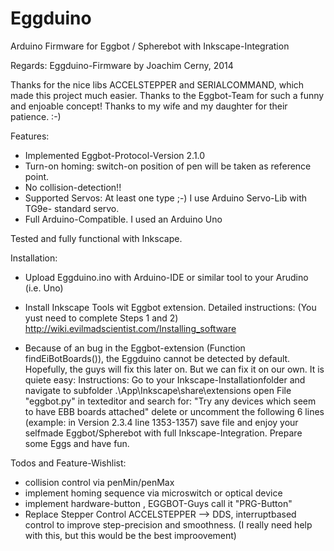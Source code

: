 Eggduino
====

Arduino Firmware for Eggbot / Spherebot with Inkscape-Integration

Regards: Eggduino-Firmware by Joachim Cerny, 2014

Thanks for the nice libs ACCELSTEPPER and SERIALCOMMAND, which made this project much easier. Thanks to the Eggbot-Team for such a funny and enjoable concept! Thanks to my wife and my daughter for their patience. :-)

Features:

- Implemented Eggbot-Protocol-Version 2.1.0
- Turn-on homing: switch-on position of pen will be taken as reference point.
- No collision-detection!!
- Supported Servos: At least one type ;-) I use Arduino Servo-Lib with TG9e- standard servo.
- Full Arduino-Compatible. I used an Arduino Uno

Tested and fully functional with Inkscape.

Installation:

- Upload Eggduino.ino with Arduino-IDE or similar tool to your Arudino (i.e. Uno)
- Install Inkscape Tools wit Eggbot extension. Detailed instructions: (You yust need to complete Steps 1 and 2)          http://wiki.evilmadscientist.com/Installing_software

- Because of an bug in the Eggbot-extension (Function findEiBotBoards()), the Eggduino cannot be detected by default.     Hopefully, the guys will fix this later on. But we can fix it on our own.
    It is quiete easy:
    Instructions: Go to your Inkscape-Installationfolder and navigate to subfolder
    .\App\Inkscape\share\extensions
    open File "eggbot.py" in texteditor and search for:
    "Try any devices which seem to have EBB boards attached" delete or uncomment the following 6 lines
    (example: in Version 2.3.4 line 1353-1357)
    save file and enjoy your selfmade Eggbot/Spherebot with full Inkscape-Integration.
    Prepare some Eggs and have fun.

Todos and Feature-Wishlist:

- collision control via penMin/penMax
- implement homing sequence via microswitch or optical device
- implement hardware-button , EGGBOT-Guys call it "PRG-Button"
- Replace Stepper Control ACCELSTEPPER --> DDS, interruptbased control to improve step-precision and smoothness. (I really need help with this, but this would be the best improovement)

  
